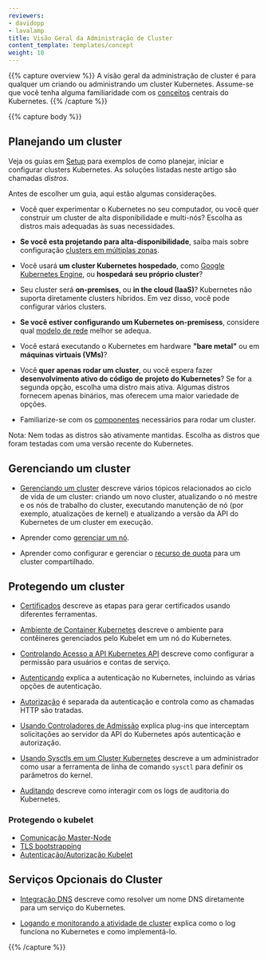 ```yaml
---
reviewers:
- davidopp
- lavalamp
title: Visão Geral da Administração de Cluster
content_template: templates/concept
weight: 10
---
```


{{% capture overview %}}
A visão geral da administração de cluster é para qualquer um criando ou administrando um cluster Kubernetes. Assume-se que você tenha alguma familiaridade com os [conceitos](/docs/concepts/) centrais do Kubernetes.
{{% /capture %}}

{{% capture body %}}
## Planejando um cluster

Veja os guias em [Setup](/docs/setup/) para exemplos de como planejar, iniciar e configurar clusters Kubernetes. As soluções listadas neste artigo são chamadas *distros*.

Antes de escolher um guia, aqui estão algumas considerações.

- Você quer experimentar o Kubernetes no seu computador, ou você quer construir um cluster de alta  disponibilidade e multi-nós? Escolha as distros mais adequadas às suas necessidades.
- **Se você esta projetando para alta-disponibilidade**, saiba mais sobre configuração [clusters em múltiplas zonas](/docs/concepts/cluster-administration/federation/).
- Você usará **um cluster Kubernetes hospedado**, como [Google Kubernetes Engine](https://cloud.google.com/kubernetes-engine/), ou **hospedará seu próprio cluster**?
- Seu cluster será **on-premises**, ou **in the cloud (IaaS)**? Kubernetes não suporta diretamente clusters híbridos. Em vez disso, você pode configurar vários clusters.
- **Se você estiver configurando um Kubernetes on-premisess**, considere qual [modelo de rede](/docs/concepts/cluster-administration/networking/) melhor se adequa.
- Você estará executando o Kubernetes em hardware **"bare metal"** ou em **máquinas virtuais (VMs)**?

- Você **quer apenas rodar um cluster**, ou você espera fazer **desenvolvimento ativo do código de projeto do Kubernetes**?  Se for a segunda opção, escolha uma distro mais ativa. Algumas distros fornecem apenas binários, mas oferecem uma maior variedade de opções.

- Familiarize-se com os [componentes](/docs/admin/cluster-components/) necessários para rodar um cluster.

Nota: Nem todas as distros são ativamente mantidas. Escolha as distros que foram testadas com uma versão recente do Kubernetes.

## Gerenciando um cluster

* [Gerenciando um cluster](/docs/tasks/administer-cluster/cluster-management/) descreve vários tópicos relacionados ao ciclo de vida de um cluster: criando um novo cluster,  atualizando o nó mestre e os nós de trabalho do cluster, executando manutenção de nó (por exemplo, atualizações de kernel) e atualizando a versão da API do Kubernetes de um cluster em execução.

* Aprender como [gerenciar um nó](/docs/concepts/nodes/node/).

* Aprender como configurar e gerenciar o [recurso de quota](/docs/concepts/policy/resource-quotas/) para um cluster compartilhado.

## Protegendo um cluster

* [Certificados](/docs/concepts/cluster-administration/certificates/) descreve as etapas para gerar certificados usando diferentes ferramentas.

* [Ambiente de Container Kubernetes](/docs/concepts/containers/container-environment-variables/) descreve o ambiente para contêineres gerenciados pelo Kubelet em um nó do Kubernetes.

* [Controlando Acesso a API Kubernetes API](/docs/reference/access-authn-authz/controlling-access/) descreve como configurar
a permissão para usuários e contas de serviço.

* [Autenticando](/docs/reference/access-authn-authz/authentication/) explica a autenticação no Kubernetes, incluindo as várias opções de autenticação.

* [Autorização](/docs/reference/access-authn-authz/authorization/) é separada da autenticação e controla como as chamadas HTTP são tratadas.

* [Usando Controladores de Admissão](/docs/reference/access-authn-authz/admission-controllers/) explica plug-ins que interceptam solicitações ao servidor da API do Kubernetes após autenticação e autorização.

* [Usando Sysctls em um Cluster Kubernetes](/docs/concepts/cluster-administration/sysctl-cluster/) descreve a um administrador como usar a ferramenta de linha de comando `sysctl` para definir os parâmetros do kernel.


* [Auditando](/docs/tasks/debug-application-cluster/audit/)
descreve como interagir com os logs de auditoria do Kubernetes.

### Protegendo o kubelet
  * [Comunicação Master-Node ](/docs/concepts/architecture/master-node-communication/)
  * [TLS bootstrapping](/docs/reference/command-line-tools-reference/kubelet-tls-bootstrapping/)
  * [Autenticação/Autorização Kubelet](/docs/admin/kubelet-authentication-authorization/)

## Serviços Opcionais do Cluster

* [Integração DNS](/docs/concepts/services-networking/dns-pod-service/) descreve como resolver um nome DNS diretamente para um serviço do Kubernetes.

* [Logando e monitorando a atividade de cluster](/docs/concepts/cluster-administration/logging/) explica como o log funciona no Kubernetes e como implementá-lo.

{{% /capture %}}


